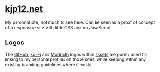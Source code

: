 # [kjp12.net](https://kjp12.net)

My personal site, not much to see here. Can be seen as a proof of concept of a responsive site with little CSS and no
JavaScript.

## Logos

The [GitHub](https://github.com/logos), [Ko-Fi](https://more.ko-fi.com/brand-assets) and
[Modrinth](https://modrinth.com/) logos within [assets](assets) are purely used for linking to my personal profiles on
those sites, while keeping within any existing branding guidelines where it exists.